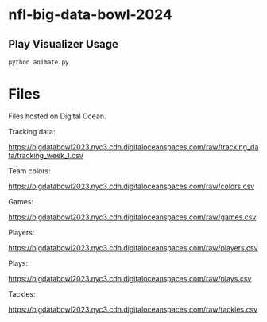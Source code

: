 # nfl-big-data-bowl-2024

## Play Visualizer Usage

```bash
python animate.py
```

# Files

Files hosted on Digital Ocean.

Tracking data:

https://bigdatabowl2023.nyc3.cdn.digitaloceanspaces.com/raw/tracking_data/tracking_week_1.csv

Team colors:

https://bigdatabowl2023.nyc3.cdn.digitaloceanspaces.com/raw/colors.csv

Games:

https://bigdatabowl2023.nyc3.cdn.digitaloceanspaces.com/raw/games.csv

Players:

https://bigdatabowl2023.nyc3.cdn.digitaloceanspaces.com/raw/players.csv

Plays:

https://bigdatabowl2023.nyc3.cdn.digitaloceanspaces.com/raw/plays.csv

Tackles:

https://bigdatabowl2023.nyc3.cdn.digitaloceanspaces.com/raw/tackles.csv